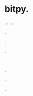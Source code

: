 # bitpy.
.
.
.
.












.






















































.
























.



























.

















































































.































































.





























































































.
